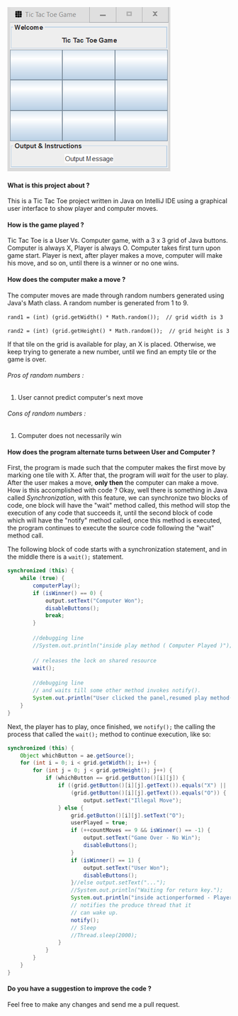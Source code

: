 ![Tic Tac Toe Gif](TicTacToe.gif "Tic Tac Toe Gif")



#### What is this project about ?

This is a Tic Tac Toe project written in Java on IntelliJ IDE using a graphical user interface to show player and computer moves.


#### How is the game played ?

Tic Tac Toe is a User Vs. Computer game, with a 3 x 3 grid of Java buttons. Computer is always X, Player is always O. Computer takes first turn upon game start. Player is next, after player makes a move, computer will make his move, and so on, until there is a winner or no one wins.

#### How does the computer make a move ?
The computer moves are made through random numbers generated using Java's Math class. A random number is generated from 1 to 9.

``` rand1 = (int) (grid.getWidth() * Math.random());  // grid width is 3 ```

``` rand2 = (int) (grid.getHeight() * Math.random());  // grid height is 3 ```

If that tile on the grid is available for play, an X is placed. Otherwise, we keep trying to generate a new number, until we find an empty tile or the game is over.

###### Pros of random  numbers :
1. User cannot predict computer's next move


###### Cons of random numbers :
1. Computer does not necessarily win



#### How does the program alternate turns between User and Computer ?

First, the program is made such that the computer makes the first move by marking one tile with X. After that, the program will _wait_ for the user to play. After the user makes a move, **only then** the computer can make a move. How is this accomplished with code ? Okay, well there is something in Java called _Synchronization_, with this feature, we can synchronize two blocks of code, one block will have the "wait" method called, this method will stop the execution of any code that succeeds it, until the second block of code which will have the "notify" method called, once this method is executed, the program continues to execute the source code following the "wait" method call.

The following block of code starts with a synchronization statement, and in the middle there is a `wait();` statement. 

```java
synchronized (this) {
    while (true) {
        computerPlay();
        if (isWinner() == 0) {
            output.setText("Computer Won");
            disableButtons();
            break;
        }

        //debugging line
        //System.out.println("inside play method ( Computer Played )");

        // releases the lock on shared resource
        wait();

        //debugging line
        // and waits till some other method invokes notify().
        System.out.println("User clicked the panel,resumed play method( Computer Turn )");
    }
}
```



Next, the player has to play, once finished, we `notify();` the calling the process that called the `wait();` method to continue execution, like so:



```java
synchronized (this) {    
    Object whichButton = ae.getSource();    
    for (int i = 0; i < grid.getWidth(); i++) {        
        for (int j = 0; j < grid.getHeight(); j++) {            
            if (whichButton == grid.getButton()[i][j]) {                
                if ((grid.getButton()[i][j].getText()).equals("X") || 
                    (grid.getButton()[i][j].getText()).equals("O")) {
                    	output.setText("Illegal Move");
                } else {
                    grid.getButton()[i][j].setText("O");                    
                    userPlayed = true;                    
                    if (++countMoves == 9 && isWinner() == -1) {                        
                        output.setText("Game Over - No Win");                        
                        disableButtons();                    
                    }                    
                    if (isWinner() == 1) {                        
                        output.setText("User Won");                        
                        disableButtons();                    
                    }//else output.setText("...");                    
                    //System.out.println("Waiting for return key.");                    
                    System.out.println("inside actionperformed - Player clicked panel");                    
                    // notifies the produce thread that it                    
                    // can wake up.                    
                    notify();                    
                    // Sleep                    
                    //Thread.sleep(2000);                
                }            
            }        
        }    
    }
}
```

#### Do you have a suggestion to improve the code ?

Feel free to make any changes and send me a pull request.

